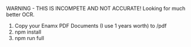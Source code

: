 WARNING - THIS IS INCOMPETE AND NOT ACCURATE!
Looking for much  better OCR.


1) Copy your Enamx PDF Documents (I use 1 years worth) to /pdf
2) npm install
3) npm run full
